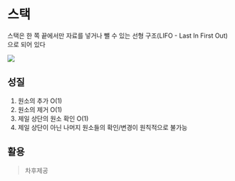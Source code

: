 # 스택

스택은 한 쪽 끝에서만 자료를 넣거나 뺄 수 있는 선형 구조(LIFO - Last In First Out)으로 되어 있다

![](https://upload.wikimedia.org/wikipedia/commons/thumb/2/29/Data_stack.svg/300px-Data_stack.svg.png)

## 성질

1. 원소의 추가 O(1)
2. 원소의 제거 O(1)
3. 제일 상단의 원소 확인 O(1)
4. 제일 상단이 아닌 나머지 원소들의 확인/변경이 원칙적으로 불가능

## 활용
> 차후제공